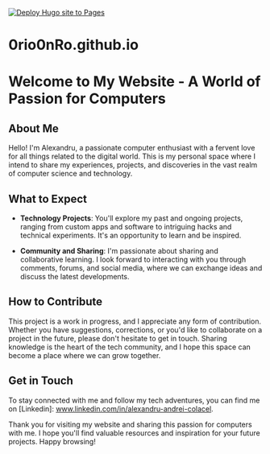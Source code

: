[![Deploy Hugo site to Pages](https://github.com/0ri0nRo/0ri0nRo.github.io/actions/workflows/hugo.yml/badge.svg)](https://github.com/0ri0nRo/0ri0nRo.github.io/actions/workflows/hugo.yml)
# 0rio0nRo.github.io
# Welcome to My Website - A World of Passion for Computers

## About Me

Hello! I'm Alexandru, a passionate computer enthusiast with a fervent love for all things related to the digital world. This is my personal space where I intend to share my experiences, projects, and discoveries in the vast realm of computer science and technology.

## What to Expect

- **Technology Projects**: You'll explore my past and ongoing projects, ranging from custom apps and software to intriguing hacks and technical experiments. It's an opportunity to learn and be inspired.

- **Community and Sharing**: I'm passionate about sharing and collaborative learning. I look forward to interacting with you through comments, forums, and social media, where we can exchange ideas and discuss the latest developments.

## How to Contribute

This project is a work in progress, and I appreciate any form of contribution. Whether you have suggestions, corrections, or you'd like to collaborate on a project in the future, please don't hesitate to get in touch. Sharing knowledge is the heart of the tech community, and I hope this space can become a place where we can grow together.

## Get in Touch

To stay connected with me and follow my tech adventures, you can find me on [Linkedin]: www.linkedin.com/in/alexandru-andrei-colacel.

Thank you for visiting my website and sharing this passion for computers with me. I hope you'll find valuable resources and inspiration for your future projects. Happy browsing!
